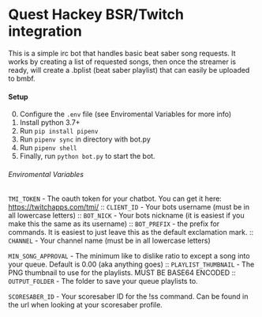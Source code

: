 # Quest Hackey BSR/Twitch integration

This is a simple irc bot that handles basic beat saber song requests. It 
works by creating a list of requested songs, then once the streamer is 
ready, will create a .bplist (beat saber playlist) that can easily be 
uploaded to bmbf.

#### Setup ####

0. Configure the `.env` file (see Enviromental Variables for more info)
1. Install python 3.7+
2. Run `pip install pipenv`
3. Run `pipenv sync` in directory with bot.py
4. Run `pipenv shell` 
5. Finally, run `python bot.py` to start the bot.


###### Enviromental Variables ######

`TMI_TOKEN` - The oauth token for your chatbot. You can get it here: https://twitchapps.com/tmi/ ::
`CLIENT_ID` - Your bots username (must be in all lowercase letters) ::
`BOT_NICK` - Your bots nickname (it is easiest if you make this the same as its username) :: 
`BOT_PREFIX` - the prefix for commands. It is easiest to just leave this as the default exclamation mark. ::
`CHANNEL` - Your channel name (must be in all lowercase letters)

`MIN_SONG_APPROVAL` - The minimum like to dislike ratio to except a song into your queue. Default is 0.00 (aka anything goes) ::
`PLAYLIST_THUMBNAIL` - The PNG thumbnail to use for the playlists. MUST BE BASE64 ENCODED ::
`OUTPUT_FOLDER` - The folder to save your queue playlists to.

`SCORESABER_ID` - Your scoresaber ID for the !ss command. Can be found in the url when looking at your scoresaber profile.
